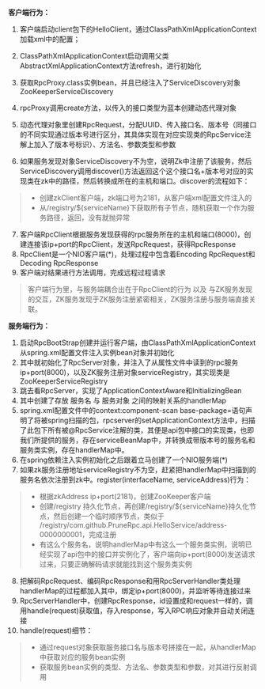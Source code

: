**客户端行为：**

1. 客户端启动client包下的HelloClient，通过ClassPathXmlApplicationContext加载xml中的配置；
2. ClassPathXmlApplicationContext启动调用父类AbstractXmlApplicationContext方法refresh，进行初始化

3. 获取RpcProxy.class实例bean，并且已经注入了ServiceDiscovery对象ZooKeeperServiceDiscovery
4. rpcProxy调用create方法，以传入的接口类型为蓝本创建动态代理对象
5. 动态代理对象里创建RpcRequest，分配UUID、传入接口名、版本号（同接口的不同实现通过版本号进行区分，其具体实现在对应实现类的RpcService注解上加入了版本号标识）、方法名、参数类型和参数
6. 如果服务发现对象ServiceDiscovery不为空，说明Zk中注册了该服务，然后ServiceDiscovery调用discover()方法返回这个这个接口名+版本号对应的实现类在zk中的路径，然后转换成所在的主机和端口。discover的流程如下：

> - 创建zkClient客户端，zk端口号为2181，从客户端xml配置文件注入的
> - 从/registry/${serviceName}下获取所有子节点，随机获取一个作为服务路径，返回，没有就抛异常

7. 客户端RpcClient根据服务发现获得的rpc服务所在的主机和端口(8000)，创建连接该ip+port的RpcClient，发送RpcRequest，获得RpcResponse
8. RpcClient是一个NIO客户端(*)，处理过程中包含着Encoding RpcRequest和Decoding RpcResponse
9. 客户端对结果进行方法调用，完成远程过程请求

> 客户端行为里，与服务端耦合出在于RpcClient的行为 以及 与ZK服务发现的交互，ZK服务发现于ZK服务注册紧密相关，ZK服务注册与服务端直接关联。
>

**服务端行为：**

1. 启动RpcBootStrap创建并运行客户端，由ClassPathXmlApplicationContext从spring.xml配置文件注入实例bean对象并初始化
2. 其中就初始化了RpcServer对象，并注入了从属性文件中读到的rpc服务ip+port(8000)，以及ZK服务注册对象serviceRegistry，其实现类是ZooKeeperServiceRegistry
3. 跳去看RpcServer，实现了ApplicationContextAware和InitializingBean
4. 其中创建了存放 服务名 与 服务对象 之间的映射关系的handlerMap
5. spring.xml配置文件中的context:component-scan base-package=语句声明了将被spring扫描的包，rpcserver的setApplicationContext方法中，扫描了此包下所有被@RpcService注解的类，其便是api包中接口的实现类，也即我们所提供的服务，存在serviceBeanMap中，并转换成带版本号的服务名和服务类实例，存在handlerMap中。
6. 在spring依赖注入实例初始化之后跟着立马创建了一个NIO服务端(*)
7. 如果zk服务注册地址serviceRegistry不为空，赶紧把handlerMap中扫描到的服务名依次注册到zk中。register(interfaceName, serviceAddress)行为：

> - 根据zkAddress ip+port(2181)，创建ZooKeeper客户端
> - 创建/registry 持久化节点，再创建/registry/${serviceName}持久化节点，然后创建一个临时顺序节点，类似于 /registry/com.github.PruneRpc.api.HelloService/address-0000000001，完成注册
> - 有这么个服务名，说明handlerMap中有这么一个服务类实例，说明已经实现了api包中的接口并实例化了，客户端向ip+port(8000)发送请求过来，只要正确解码请求就能找到这个服务类实例

8. 把解码RpcRequest、编码RpcResponse和用RpcServerHandler类处理handlerMap的过程都加入其中，绑定ip+port(8000)，并监听等待连接过来
9. RpcServerHandler中，创建RpcResponse，id设置成和request一样的，调用handle(request)获取值，存入response，写入RPC响应对象并自动关闭连接
10. handle(request)细节：

> - 通过request对象获取服务接口名与版本号拼接在一起，从handlerMap中获取对应的服务bean实例
> - 获取服务bean实例的类型、方法名、参数类型和参数，对其进行反射调用